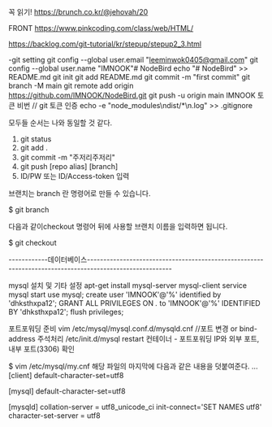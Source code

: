 꼭 읽기!
https://brunch.co.kr/@jehovah/20

FRONT 
https://www.pinkcoding.com/class/web/HTML/

https://backlog.com/git-tutorial/kr/stepup/stepup2_3.html

-git setting
git config --global user.email "leeminwok0405@gmail.com"
git config --global user.name "IMNOOK"# NodeBird
echo "# NodeBird" >> README.md
git init
git add README.md
git commit -m "first commit"
git branch -M main
git remote add origin https://github.com/IMNOOK/NodeBird.git
git push -u origin main
IMNOOK
토큰 비번
// git 토큰 인증
echo -e "node_modules\ndist/*\n.log" >> .gitignore

모두들 순서는 나와 동일할 것 같다.
1. git status
2. git add .
3. git commit -m "주저리주저리"
4. git push [repo alias] [branch]
5. ID/PW 또는 ID/Access-token 입력

브랜치는 branch 란 명령어로 만들 수 있습니다.

$ git branch <branchname>

다음과 같이checkout 명령어 뒤에 사용할 브랜치 이름을 입력하면 됩니다.

$ git checkout <branch>

------------데이터베이스--------------------------------------------------------------------------------------------------------

mysql 설치 및 기타 설정 
apt-get install mysql-server mysql-client 
service mysql start
use mysql; 
create user 'IMNOOK'@'%' identified by 'dhksthxpa12';
GRANT ALL PRIVILEGES ON *.* to 'IMNOOK'@'%' IDENTIFIED BY 'dhksthxpa12'; 
flush privileges;

포트포워딩 준비 
vim /etc/mysql/mysql.conf.d/mysqld.cnf //포트 변경 or bind-address 주석처리 
/etc/init.d/mysql restart 
컨테이너 - 포트포워딩 IP와 외부 포트, 내부 포트(3306) 확인

$ vim /etc/mysql/my.cnf
해당 파일의 마지막에 다음과 같은 내용을 덧붙여준다.
...
[client]
default-character-set=utf8

[mysql]
default-character-set=utf8

[mysqld]
collation-server = utf8_unicode_ci
init-connect='SET NAMES utf8'
character-set-server = utf8